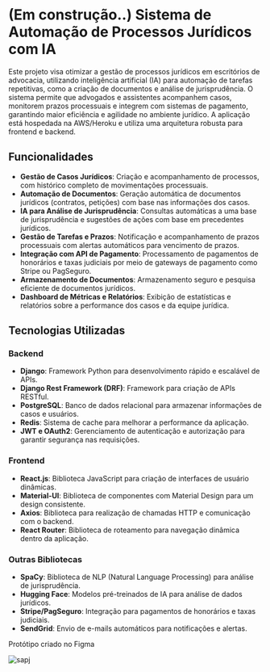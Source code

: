 

# (Em construção..) Sistema de Automação de Processos Jurídicos com IA

Este projeto visa otimizar a gestão de processos jurídicos em escritórios de advocacia, utilizando inteligência artificial (IA) para automação de tarefas repetitivas, como a criação de documentos e análise de jurisprudência. O sistema permite que advogados e assistentes acompanhem casos, monitorem prazos processuais e integrem com sistemas de pagamento, garantindo maior eficiência e agilidade no ambiente jurídico. A aplicação está hospedada na AWS/Heroku e utiliza uma arquitetura robusta para frontend e backend.

## Funcionalidades

- **Gestão de Casos Jurídicos**: Criação e acompanhamento de processos, com histórico completo de movimentações processuais.
- **Automação de Documentos**: Geração automática de documentos jurídicos (contratos, petições) com base nas informações dos casos.
- **IA para Análise de Jurisprudência**: Consultas automáticas a uma base de jurisprudência e sugestões de ações com base em precedentes jurídicos.
- **Gestão de Tarefas e Prazos**: Notificação e acompanhamento de prazos processuais com alertas automáticos para vencimento de prazos.
- **Integração com API de Pagamento**: Processamento de pagamentos de honorários e taxas judiciais por meio de gateways de pagamento como Stripe ou PagSeguro.
- **Armazenamento de Documentos**: Armazenamento seguro e pesquisa eficiente de documentos jurídicos.
- **Dashboard de Métricas e Relatórios**: Exibição de estatísticas e relatórios sobre a performance dos casos e da equipe jurídica.

## Tecnologias Utilizadas

### Backend
- **Django**: Framework Python para desenvolvimento rápido e escalável de APIs.
- **Django Rest Framework (DRF)**: Framework para criação de APIs RESTful.
- **PostgreSQL**: Banco de dados relacional para armazenar informações de casos e usuários.
- **Redis**: Sistema de cache para melhorar a performance da aplicação.
- **JWT e OAuth2**: Gerenciamento de autenticação e autorização para garantir segurança nas requisições.

### Frontend
- **React.js**: Biblioteca JavaScript para criação de interfaces de usuário dinâmicas.
- **Material-UI**: Biblioteca de componentes com Material Design para um design consistente.
- **Axios**: Biblioteca para realização de chamadas HTTP e comunicação com o backend.
- **React Router**: Biblioteca de roteamento para navegação dinâmica dentro da aplicação.

### Outras Bibliotecas
- **SpaCy**: Biblioteca de NLP (Natural Language Processing) para análise de jurisprudência.
- **Hugging Face**: Modelos pré-treinados de IA para análise de dados jurídicos.
- **Stripe/PagSeguro**: Integração para pagamentos de honorários e taxas judiciais.
- **SendGrid**: Envio de e-mails automáticos para notificações e alertas.

Protótipo criado no Figma

![sapj](https://github.com/user-attachments/assets/84030252-f965-439a-9dd5-8cb732e8aa30)

